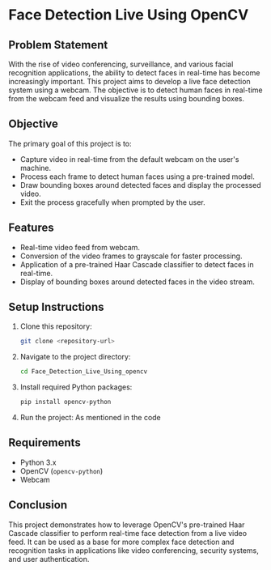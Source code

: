 
# Face Detection Live Using OpenCV

## Problem Statement

With the rise of video conferencing, surveillance, and various facial recognition applications, the ability to detect faces in real-time has become increasingly important. This project aims to develop a live face detection system using a webcam. The objective is to detect human faces in real-time from the webcam feed and visualize the results using bounding boxes.

## Objective

The primary goal of this project is to:

- Capture video in real-time from the default webcam on the user's machine.
- Process each frame to detect human faces using a pre-trained model.
- Draw bounding boxes around detected faces and display the processed video.
- Exit the process gracefully when prompted by the user.

## Features

- Real-time video feed from webcam.
- Conversion of the video frames to grayscale for faster processing.
- Application of a pre-trained Haar Cascade classifier to detect faces in real-time.
- Display of bounding boxes around detected faces in the video stream.


## Setup Instructions

1. Clone this repository:
   ```bash
   git clone <repository-url>
   ```

2. Navigate to the project directory:
   ```bash
   cd Face_Detection_Live_Using_opencv
   ```

3. Install required Python packages:
   ```bash
   pip install opencv-python
   ```

4. Run the project:
   As mentioned in the code

## Requirements

- Python 3.x
- OpenCV (`opencv-python`)
- Webcam

## Conclusion

This project demonstrates how to leverage OpenCV's pre-trained Haar Cascade classifier to perform real-time face detection from a live video feed. It can be used as a base for more complex face detection and recognition tasks in applications like video conferencing, security systems, and user authentication.
